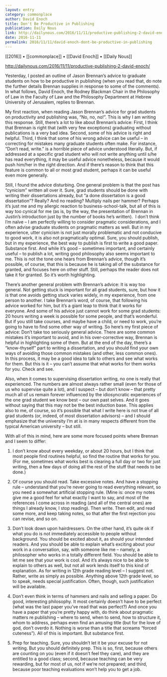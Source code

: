 ```yaml
---
layout: entry
category: commonplace
author: David Enoch
title: Don't Be Productive in Publishing
publication: Daily Nous
link: http://dailynous.com/2016/11/11/productive-publishing-2-david-enoch/
date: 2016-11-11
permalink: 2016/11/11/david-enoch-dont-be-productive-in-publishing
---
```


[[2016]] • [[commonplace]] • [[David Enoch]] • [[Daily Nous]]

http://dailynous.com/2016/11/11/productive-publishing-2-david-enoch/

Yesterday, I posted an outline of Jason Brennan’s advice to graduate students on how to be productive in publishing (when you read that, do note the further details Brennan supplies in response to some of the comments). In what follows, David Enoch, the Rodney Blackman Chair in the Philosophy of Law in the Faculty of Law and the Philosophy Department at Hebrew University of Jerusalem, replies to Brennan.

My first reaction, when reading Jason Brennan’s advice for grad students on productivity and publishing was, “No, no, no!”. This is why I am writing this response. Still, there’s a lot to like about Brennan’s advice: First, I think that Brennan is right that (with very few exceptions) graduating without publications is a very bad idea. Second, some of his advice is right and helpful. Third, I think that some of his wrong advice can be useful – in correcting for mistakes many graduate students often make. For instance, “Don’t read, write.” is a horrible piece of advice understood literally. But, if addressed at a specific grad student who will not write anything until s/he has read everything, it may be useful advice nonetheless, because it would push him/her in the right direction. And if there’s reason to think that this feature is common to all or most grad student, perhaps it can be useful even more generally.

Still, I found the advice disturbing. One general problem is that the post has “cynicism” written all over it. Sure, grad students should be done with writing their dissertations already, but “a done dissertation is a good dissertation”? Really? And no reading? Multiply nails per hammer? Perhaps it’s just me and my allergic reaction to business-school-talk, but all of this is way too cynical for me (as is, by the way, the presentation of Brennan in Justin’s introduction just by the number of books he’s written).  I don’t think I’m naïve – I am perfectly willing to consider pragmatic considerations, and I often advise graduate students on pragmatic matters as well. But in my experience, utter cynicism is not just morally problematic and not conducive to good work, it is also not pragmatically optimal. Sure, you should publish, but in my experience, the best way to publish is first to write a good paper. Substance first. And while it’s good – sometimes important, and certainly useful – to publish a lot, writing good philosophy also seems important to me. This is not the tone one hears from Brennan’s advice, though it’s possible, of course, that this is because he is taking all of the substance for granted, and focuses here on other stuff. Still, perhaps the reader does not take it for granted. So it’s worth highlighting.

There’s another general problem with Brennan’s advice: It is way too general. Not getting stuck is important for all grad students, sure, but how it is that one avoids getting stuck varies widely, in my experience, from one person to another. I take Brennan’s word, of course, that following his advice worked for him, but it’s a giant leap to think that it works for everyone. And some of his advice just cannot work for some grad students: 20 hours writing a week is possible for some people, and that’s wonderful. But if you still take courses, and maybe have a child, or need to work, you’re going to have to find some other way of writing. So here’s my first piece of advice: Don’t take too seriously general advice. There are some common mistakes it’s important to avoid, and in his over-corrective way, Brennan is helpful in highlighting some of them. But at the end of the day, there’s a “know-thyself” part to writing a dissertation, and you should find your own ways of avoiding those common mistakes (and other, less common ones). In this process, it may be a good idea to talk to others and see what works for them. But this is it – you can’t assume that what works for them works for you. Check and see.

Also, when it comes to supervising dissertation writing, no one is really that experienced. The numbers are almost always rather small (even for those of us who supervise quite a lot), and I suspect – but don’t know – that pretty much all of us remain forever influenced by the idiosyncratic experiences of the one grad student we know best – our own past selves. And it goes without saying that this may not be the best induction base. This applies also to me, of course, so it’s possible that what I write here is not true of all grad students (or, indeed, of most dissertation advisors) – and I should emphasize that the university I’m at is in many respects different from the typical American university – but still.

With all of this in mind, here are some more focused points where Brennan and I seem to differ:

1. I don’t know about every weekday, or about 20 hours, but I think that most people find routines helpful, so find the routine that works for you. (For me, sometimes what works best is clearing a full day or two for just writing, then a few days of doing all the rest of the stuff that needs to be done.)

2. Of course you should read. Take excessive notes. And have a stopping rule – understand that you’re never going to read everything relevant, so you need a somewhat artificial stopping rule. (Mine is: once my notes give me a good feel for what exactly I want to say, and most of the references I come across in reading (and all of the central ones) are things I already know, I stop reading). Then write. Then edit, and read some more, and keep taking notes, so that after the first rejection you can revise, and so on.

3. Don’t look down upon hairdressers. On the other hand, it’s quite ok if what you do is not immediately accessible to people without background. You should be excited about it, as should your intended readers. And you should be able to explain what’s exciting about your work in a conversation, say, with someone like me – namely, a philosopher who works in a totally different field. You should be able to let me see that your work is cool. And it’s always nice to be able to explain to others as well, but not all work lends itself to this kind of explanation. As for writing in 12th grade reading level – I suggest not. Rather, write as simply as possible. Anything above 12th grade level, so to speak, needs special justification. Often, though, such justification will be available.

4. Don’t even think in terms of hammers and nails and selling a paper. Do good, interesting philosophy. It most certainly doesn’t have to be perfect (what was the last paper you’ve read that was perfect?) And once you have a paper that you’re pretty happy with, do think about pragmatic matters re publishing – where to send, when to send, how to structure it, whom to address, perhaps even find an amusing title (but for the love of god, don’t overdo it. Nothing is worse than a title that screams “forced cuteness”). All of this is important. But substance first.

5. Prep for teaching. Sure, you shouldn’t let it be your excuse for not writing. But you should definitely prep. This is so, first, because others are counting on you (even if it doesn’t feel they care), and they are entitled to a good class; second, because teaching can be very rewarding, but for most of us, not if we’re not prepared; and third, because poor teaching evaluations won’t help you to get a job.
